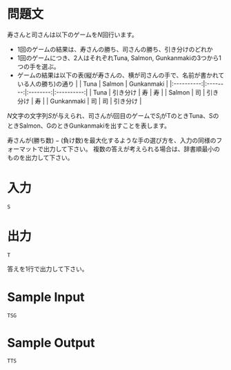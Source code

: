 # 問題文
寿さんと司さんは以下のゲームを$N$回行います。
 * 1回のゲームの結果は、寿さんの勝ち、司さんの勝ち、引き分けのどれか
 * 1回のゲームにつき、2人はそれぞれTuna, Salmon, Gunkanmakiの3つから1つの手を選ぶ。
 * ゲームの結果は以下の表(縦が寿さんの、横が司さんの手で、名前が書かれている人の勝ち)の通り
|            |   Tuna   |  Salmon  | Gunkanmaki |
|:----------:|:--------:|:--------:|:----------:|
|    Tuna    | 引き分け | 寿       | 寿         |
|   Salmon   | 司       | 引き分け | 寿         |
| Gunkanmaki | 司       | 司       | 引き分け   |

$N$文字の文字列$S$が与えられ、司さんが$i$回目のゲームで$S_i$がTのときTuna、SのときSalmon、GのときGunkanmakiを出すことを表します。

寿さんが$(\text{勝ち数})-(\text{負け数})$を最大化するような手の選び方を、入力の同様のフォーマットで出力して下さい。
複数の答えが考えられる場合は、辞書順最小のものを出力して下さい。

# 入力
```
S
```

# 出力
```
T
```
答えを1行で出力して下さい。

# Sample Input
```
TSG
```

# Sample Output
```
TTS
```
